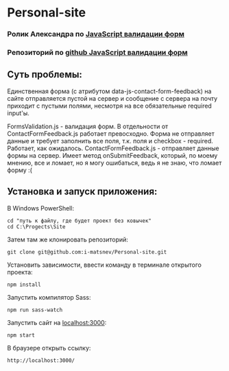 # Personal-site
### Ролик Александра по [JavaScript валидации форм](https://www.youtube.com/watch?v=4pEfCpJpPTg) 
### Репозиторий по [github JavaScript валидации форм](https://github.com/aleksanderlamkov/js-course/blob/main/39.%20JavaScript%20%D0%B2%D0%B0%D0%BB%D0%B8%D0%B4%D0%B0%D1%86%D0%B8%D1%8F%20%D1%84%D0%BE%D1%80%D0%BC%20%E2%80%94%20validity%20%D1%81%D0%B2%D0%BE%D0%B9%D1%81%D1%82%D0%B2%D0%BE%20%D1%83%20%D0%BF%D0%BE%D0%BB%D0%B5%D0%B9%20%D1%84%D0%BE%D1%80%D0%BC%D1%8B.%20%D0%9A%D0%BB%D0%B0%D1%81%D1%81%D0%BE%D0%B2%D1%8B%D0%B9%20%D0%BA%D0%BE%D0%BC%D0%BF%D0%BE%D0%BD%D0%B5%D0%BD%D1%82%20%D0%B2%D0%B0%D0%BB%D0%B8%D0%B4%D0%B0%D1%86%D0%B8%D0%B8%20%D1%84%D0%BE%D1%80%D0%BC/script.js)

## Суть проблемы:
Единственная форма (с атрибутом data-js-contact-form-feedback) на сайте отправляется пустой на сервер и сообщение с сервера на почту приходит с пустыми полями, несмотря на все обязательные required input'ы.

FormsValidation.js - валидация форм. В отдельности от ContactFormFeedback.js работает превосходно. Форма не отправляет данные и требует заполнить все поля, т.к. поля и checkbox - required. Работает, как ожидалось.
ContactFormFeedback.js - отправляет данные формы на сервер. Имеет метод onSubmitFeedback, который, по моему мнению, все и ломает, но я могу ошибаться, ведь я не знаю, что ломает форму :(

## Установка и запуск приложения:
В Windows PowerShell:

    cd "путь к файлу, где будет проект без ковычек"
    cd C:\Progects\Site

Затем там же клонировать репозиторий:

    git clone git@github.com:i-matsnev/Personal-site.git

Установить зависимости, ввести команду в терминале открытого проекта:

    npm install

Запустить компилятор Sass:

    npm run sass-watch

Запустить сайт на [localhost:3000](http://localhost:3000/):

    npm start

В браузере открыть ссылку:

    http://localhost:3000/
